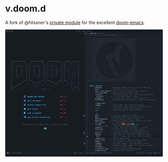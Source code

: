 # v.doom.d

A fork of @hlissner's [private module](https://github.com/hlissner/doom-emacs-private) for the excellent [doom-emacs](https://github.com/hlissner/doom-emacs).

![screenshot](v.doom.png)
